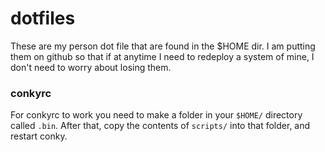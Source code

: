 # dotfiles

These are my person dot file that are found in the $HOME dir. I am putting them
on github so that if at anytime I need to redeploy a system of mine, I don't
need to worry about losing them. 

### conkyrc
For conkyrc to work you need to make a folder in your `$HOME/` directory called
`.bin`. After that, copy the contents of `scripts/` into that folder, and 
restart conky.
